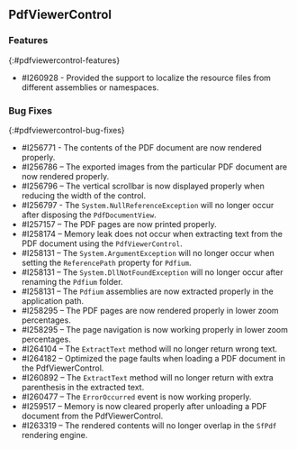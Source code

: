 ## PdfViewerControl

### Features
{:#pdfviewercontrol-features}

* \#I260928 - Provided the support to localize the resource files from different assemblies or namespaces.

### Bug Fixes
{:#pdfviewercontrol-bug-fixes} 

* \#I256771 - The contents of the PDF document are now rendered properly.
* \#I256786 – The exported images from the particular PDF document are now rendered properly.
* \#I256796 – The vertical scrollbar is now displayed properly when reducing the width of the control.
* \#I256797 - The `System.NullReferenceException` will no longer occur after disposing the `PdfDocumentView`.
* \#I257157 – The PDF pages are now printed properly.
* \#I258174 – Memory leak does not occur when extracting text from the PDF document using the `PdfViewerControl`.
* \#I258131 – The `System.ArgumentException` will no longer occur when setting the `ReferencePath` property for `Pdfium`.
* \#I258131 – The `System.DllNotFoundException` will no longer occur after renaming the `Pdfium` folder.
* \#I258131 – The `Pdfium` assemblies are now extracted properly in the application path.
* \#I258295 – The PDF pages are now rendered properly in lower zoom percentages.
* \#I258295 – The page navigation is now working properly in lower zoom percentages.
* \#I264104 – The `ExtractText` method will no longer return wrong text.
* \#I264182 – Optimized the page faults when loading a PDF document in the PdfViewerControl.
* \#I260892 – The `ExtractText` method will no longer return with extra parenthesis in the extracted text.
* \#I260477 – The `ErrorOccurred` event is now working properly.
* \#I259517 – Memory is now cleared properly after unloading a PDF document from the PdfViewerControl.
* \#I263319 – The rendered contents will no longer overlap in the `SfPdf` rendering engine.